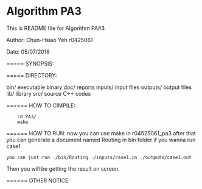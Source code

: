
# Algorithm PA3

This is README file for Algorithm PA#3

Author: Chun-Hsiao Yeh r0425061

Date: 05/07/2018

=====
SYNOPSIS:

=====
DIRECTORY:

  bin/		executable binary
  doc/		reports
  inputs/	input files
  outputs/	output files
  lib/		library
  src/ 		source C++ codes
  
======
HOW TO CIMPILE:
```
	cd PA3/
	make
```
======
HOW TO RUN:
now you can use make in r04525061_pa3
after that you can generate a document named Routing in bin folder
if you wanna run case1
```
you can just run ./bin/Routing ./inputs/case1.in ./outputs/case1.out
```
Then you will be getting the result on screen. 

======
OTHER NOTICE:
